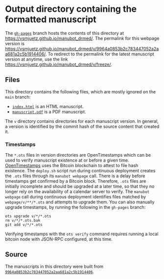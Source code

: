 # Output directory containing the formatted manuscript

The [`gh-pages`](https://github.com/vsmjuetz/manubot_drmed/tree/gh-pages) branch hosts the contents of this directory at <https://vsmjuetz.github.io/manubot_drmed/>.
The permalink for this webpage version is <https://vsmjuetz.github.io/manubot_drmed/v/9964a0853b2c783447052a2aa681a2c5b1914406/>.
To redirect to the permalink for the latest manuscript version at anytime, use the link <https://vsmjuetz.github.io/manubot_drmed/v/freeze/>.

## Files

This directory contains the following files, which are mostly ignored on the `main` branch:

+ [`index.html`](index.html) is an HTML manuscript.
+ [`manuscript.pdf`](manuscript.pdf) is a PDF manuscript.

The `v` directory contains directories for each manuscript version.
In general, a version is identified by the commit hash of the source content that created it.

### Timestamps

The `*.ots` files in version directories are OpenTimestamps which can be used to verify manuscript existence at or before a given time.
[OpenTimestamps](https://opentimestamps.org/) uses the Bitcoin blockchain to attest to file hash existence.
The `deploy.sh` script run during continuous deployment creates the `.ots` files through its `manubot webpage` call.
There is a delay before timestamps get confirmed by a Bitcoin block.
Therefore, `.ots` files are initially incomplete and should be upgraded at a later time, so that they no longer rely on the availability of a calendar server to verify.
The `manubot webpage` call during continuous deployment identifies files matched by `webpage/v/**/*.ots` and attempts to upgrade them.
You can also manually upgrade timestamps, by running the following in the `gh-pages` branch:

```shell
ots upgrade v/*/*.ots
rm v/*/*.ots.bak
git add v/*/*.ots
```

Verifying timestamps with the `ots verify` command requires running a local bitcoin node with JSON-RPC configured, at this time.

## Source

The manuscripts in this directory were built from
[`9964a0853b2c783447052a2aa681a2c5b1914406`](https://github.com/vsmjuetz/manubot_drmed/commit/9964a0853b2c783447052a2aa681a2c5b1914406).

